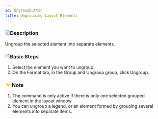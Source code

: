 ```yaml
---
id: Ungroupbutton
title: Ungrouping Layout Elements
---
```

### ![](../../img/read.gif)Description

Ungroup the selected element into separate elements.

### ![](../../img/read.gif)Basic Steps

  1. Select the element you want to ungroup.
  2. On the Format tab, in the Group and Ungroup group, click Ungroup.

### ![](../../img/note.png)Note

  1. The command is only active if there is only one selected grouped element in the layout window. 
  2. You can ungroup a legend, or an element formed by grouping several elements into separate items.